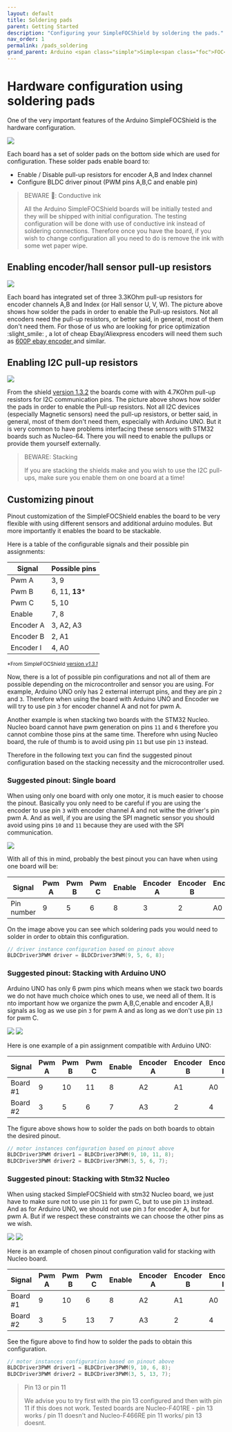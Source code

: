 ```yaml
---
layout: default
title: Soldering pads
parent: Getting Started
description: "Configuring your SimpleFOCShield by soldering the pads."
nav_order: 1
permalink: /pads_soldering
grand_parent: Arduino <span class="simple">Simple<span class="foc">FOC</span>Shield</span>
---
```


# Hardware configuration using soldering pads
One of the very important features of the Arduino <span class="simple">Simple<span class="foc">FOC</span>Shield</span> is the hardware configuration. 

<img src="extras/Images/shield_bot_v131_pinout.gif" class="width40">

Each board has a set of solder pads on the bottom side which are used for configuration. These solder pads enable board to:

- Enable / Disable pull-up resistors for encoder A,B and Index channel
- Configure BLDC driver pinout (PWM pins A,B,C and enable pin)

<blockquote class="info"> <p class="heading">BEWARE 📢: Conductive ink </p>
All the Arduino <span class="simple">Simple<span class="foc">FOC</span>Shield</span> boards will be initially tested and they will be shipped with initial configuration. The testing configuration will be done with use of conductive ink instead of soldering connections. Therefore once you have the board, if you wish to change configuration all you need to do is remove the ink with some wet paper wipe.
</blockquote>

## Enabling encoder/hall sensor pull-up resistors

<img src="extras/Images/shield_bot_v131_pullup_enable.png" class="width30">

Each board has integrated set of three 3.3KOhm pull-up resistors for encoder channels A,B and Index (or Hall sensor U, V, W). The picture above shows how solder the pads in order to enable the Pull-up resistors.
Not all encoders need the pull-up resistors, or better said, in general, most of them don't need them.  For those of us who are looking for price optimization :slight_smile: , a lot of cheap Ebay/Aliexpress encoders will need them such as [600P ebay encoder <i class="fa fa-external-link"></i>](https://www.ebay.com/itm/360-600P-R-Photoelectric-Incremental-Rotary-Encoder-5V-24V-AB-Two-Phases-Shaft/254214673272?hash=item3b30601378:g:AZsAAOSwu~lcxosc) and similar.

## Enabling I2C pull-up resistors

<img src="extras/Images/shield_bot_v132_i2c_pullup_enable.png" class="width30">

From the shield [<i class="fa fa-tag"></i>version 1.3.2](https://github.com/simplefoc/Arduino-SimpleFOCShield/releases) the boards come with with 4.7KOhm pull-up resistors for I2C communication pins. The picture above shows how solder the pads in order to enable the Pull-up resistors.
Not all I2C devices (especially Magnetic sensors) need the pull-up resistors, or better said, in general, most of them don't need them, especially with Arduino UNO. But it is very common to have problems interfacing these sensors with STM32 boards such as Nucleo-64. There you will need to enable the pullups or provide them yourself externally.  
<blockquote class="warning"><p class="heading">BEWARE: Stacking</p>
If you are stacking the shields make and you wish to use the I2C pull-ups, make sure you enable them on one board at a time!
</blockquote>

## Customizing pinout

Pinout customization of the <span class="simple">Simple<span class="foc">FOC</span>Shield</span>  enables the board to be very flexible with using different sensors and additional arduino modules. But more importantly it enables the board to be stackable. 

Here is a table of the configurable signals and their possible pin assignments:

Signal | Possible pins
--- | ---
Pwm A | 3, 9 
Pwm B | 6, 11, **13***
Pwm C | 5, 10
Enable | 7, 8
Encoder A | 3, A2, A3
Encoder B | 2, A1 
Encoder I | 4, A0

<small>*From <span class="simple">Simple<span class="foc">FOC</span>Shield</span> <a href="https://github.com/simplefoc/Arduino-SimpleFOCShield/releases">version <i>v1.3.1</i></a></small>

Now, there is a lot of possible pin configurations and not all of them are possible depending on the microcontroller and sensor you are using. 
For example, Arduino UNO only has 2 external interrupt pins, and they are pin  `2` and `3`. Therefore when using the board with Arduino UNO and Encoder we will try to use pin `3` for encoder channel A and not for pwm A. 

Another example is when stacking two boards with the STM32 Nucleo. Nucleo board cannot have pwm generation on pins `11` and `6` therefore you cannot combine those pins at the same time. Therefore whn using Nucleo board, the rule of thumb is to avoid using pin `11` but use pin `13` instead.

Therefore in the following text you can find the suggested pinout configuration based on the stacking necessity and the microcontroller used.

### Suggested pinout: Single board
When using only one board with only one motor, it is much easier to choose the pinout. Basically you only need to be careful if you are using the encoder to use pin `3` with encoder channel A and not withe the driver's pin pwm A. And as well, if you are using the SPI magnetic sensor you should avoid using pins `10` and `11` because they are used with the SPI communication.  

<img src="extras/Images/shield_bot_v131_config_single.png" class="width30">

With all of this in mind, probably the best pinout you can have when using one board will be:

Signal | Pwm A | Pwm B | Pwm C | Enable | Encoder A | Encoder B | Encoder I
--- | --- | ---- | --- | --- | --- | --- | ---
Pin number | 9 | 5 | 6 | 8 | 3 | 2 | A0 

On the image above you can see which soldering pads you would need to solder in order to obtain this configuration.
```cpp
// driver instance configuration based on pinout above
BLDCDriver3PWM driver = BLDCDriver3PWM(9, 5, 6, 8);
```

### Suggested pinout: Stacking with Arduino UNO

Arduino UNO has only 6 pwm pins which means when we stack two boards we do not have much choice which ones to use, we need all of them. It is nto important how we organize the pwm A,B,C,enable and encoder A,B,I signals as log as we use pin `3` for pwm A and as long as we don't use pin `13` for pwm C.

<img src="extras/Images/shield_bot_v131_config_double.png" class="width30">
<img src="extras/Images/shield_bot_v131_config_double_ard.png" class="width30">

Here is one example of a pin assignment compatible with Arduino UNO:
 
Signal | Pwm A | Pwm B | Pwm C | Enable | Encoder A | Encoder B | Encoder I
--- | --- | ---- | --- | --- | --- | --- | ---
Board #1 | 9 | 10 | 11 | 8 | A2 | A1 | A0 
Board #2 | 3 | 5 | 6 | 7 | A3 | 2 | 4 

The figure above shows how to solder the pads on both boards to obtain the desired pinout.  
```cpp
// motor instances configuration based on pinout above
BLDCDriver3PWM driver1 = BLDCDriver3PWM(9, 10, 11, 8);
BLDCDriver3PWM driver2 = BLDCDriver3PWM(3, 5, 6, 7);
```

### Suggested pinout: Stacking with Stm32 Nucleo

When using stacked <span class="simple">Simple<span class="foc">FOC</span>Shield</span> with stm32 Nucleo board, we just have to make sure not to use pin `11` for pwm C, but to use pin `13` instead. And as for Arduino UNO, we should not use pin `3` for encoder A, but for pwm A. But if we respect these constraints we can choose the other pins as we wish.

<img src="extras/Images/shield_bot_v131_config_double.png" class="width30">
<img src="extras/Images/shield_bot_v131_config_double_nucleo.png" class="width30">

Here is an example of chosen pinout configuration valid for stacking with Nucleo board.

Signal | Pwm A | Pwm B | Pwm C | Enable | Encoder A | Encoder B | Encoder I
--- | --- | ---- | --- | --- | --- | --- | ---
Board #1 | 9 | 10 | 6 | 8 | A2 | A1 | A0 
Board #2 | 3 | 5 | 13 | 7 | A3 | 2 | 4 

See the figure above to find how to solder the pads to obtain this configuration.

```cpp
// motor instances configuration based on pinout above
BLDCDriver3PWM driver1 = BLDCDriver3PWM(9, 10, 6, 8);
BLDCDriver3PWM driver2 = BLDCDriver3PWM(3, 5, 13, 7);
```

<blockquote class="info"><p class="heading">Pin 13 or pin 11</p> We advise you to try first with the  pin 13 configured and then with pin 11 if this does not work. Tested boards are Nucleo-F401RE - pin 13 works / pin 11 doesn't and  Nucleo-F466RE pin 11 works/ pin 13 doesnt.</blockquote>

